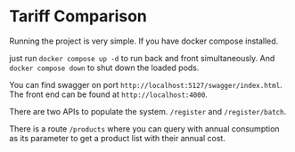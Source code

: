 # Tariff Comparison

Running the project is very simple. If you have docker compose installed.

just run `docker compose up -d` to run back and front simultaneously. And `docker compose down` to shut down the loaded pods.

You can find swagger on port `http://localhost:5127/swagger/index.html`.
The front end can be found at `http://localhost:4000`.

There are two APIs to populate the system. 
`/register` and `/register/batch`. 

There is a route `/products` where you can query with annual consumption as its parameter to get a product list with their annual cost.
